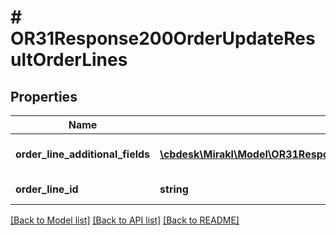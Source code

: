 # # OR31Response200OrderUpdateResultOrderLines

## Properties

Name | Type | Description | Notes
------------ | ------------- | ------------- | -------------
**order_line_additional_fields** | [**\cbdesk\Mirakl\Model\OR31Response200OrderUpdateResultOrderLinesOrderLineAdditionalFields[]**](OR31Response200OrderUpdateResultOrderLinesOrderLineAdditionalFields.md) | Order line custom fields | [optional]
**order_line_id** | **string** | Order line identifier | [optional]

[[Back to Model list]](../../README.md#models) [[Back to API list]](../../README.md#endpoints) [[Back to README]](../../README.md)

